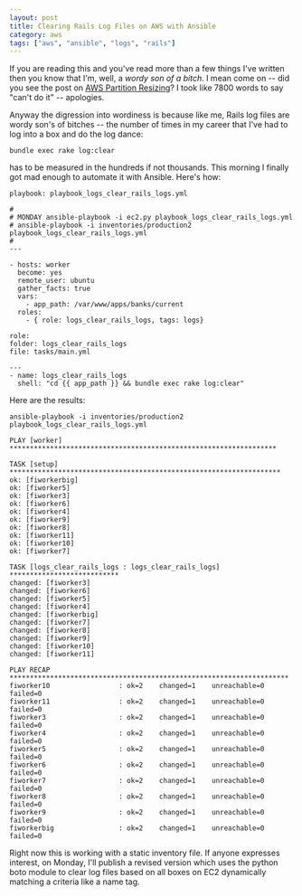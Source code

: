 ```yaml
---
layout: post
title: Clearing Rails Log Files on AWS with Ansible
category: aws
tags: ["aws", "ansible", "logs", "rails"]
---
```

If you are reading this and you've read more than a few things I've written then you know that I'm, well, a *wordy son of a bitch*.  I mean come on -- did you see the post on [AWS Partition Resizing](https://fuzzygroup.github.io/blog/aws/2016/11/26/fear-and-loathing-in-awsville-or-adventures-in-partition-resizing.html)?  I took like 7800 words to say "can't do it" -- apologies.  

Anyway the digression into wordiness is because like me, Rails log files are wordy son's of bitches -- the number of times in my career that I've had to log into a box and do the log dance:

    bundle exec rake log:clear
    
has to be measured in the hundreds if not thousands.  This morning I finally got mad enough to automate it with Ansible.  Here's how:

    playbook: playbook_logs_clear_rails_logs.yml
    
    #
    # MONDAY ansible-playbook -i ec2.py playbook_logs_clear_rails_logs.yml
    # ansible-playbook -i inventories/production2 playbook_logs_clear_rails_logs.yml
    #
    ---
  
    - hosts: worker
      become: yes
      remote_user: ubuntu
      gather_facts: true
      vars: 
        - app_path: /var/www/apps/banks/current
      roles:
        - { role: logs_clear_rails_logs, tags: logs}
    
    role: 
    folder: logs_clear_rails_logs
    file: tasks/main.yml
    
    ---
    - name: logs_clear_rails_logs
      shell: "cd {{ app_path }} && bundle exec rake log:clear"
    
Here are the results:

    ansible-playbook -i inventories/production2 playbook_logs_clear_rails_logs.yml

    PLAY [worker] ******************************************************************

    TASK [setup] *******************************************************************
    ok: [fiworkerbig]
    ok: [fiworker5]
    ok: [fiworker3]
    ok: [fiworker6]
    ok: [fiworker4]
    ok: [fiworker9]
    ok: [fiworker8]
    ok: [fiworker11]
    ok: [fiworker10]
    ok: [fiworker7]

    TASK [logs_clear_rails_logs : logs_clear_rails_logs] ***************************
    changed: [fiworker3]
    changed: [fiworker6]
    changed: [fiworker5]
    changed: [fiworker4]
    changed: [fiworkerbig]
    changed: [fiworker7]
    changed: [fiworker8]
    changed: [fiworker9]
    changed: [fiworker10]
    changed: [fiworker11]

    PLAY RECAP *********************************************************************
    fiworker10                 : ok=2    changed=1    unreachable=0    failed=0
    fiworker11                 : ok=2    changed=1    unreachable=0    failed=0
    fiworker3                  : ok=2    changed=1    unreachable=0    failed=0
    fiworker4                  : ok=2    changed=1    unreachable=0    failed=0
    fiworker5                  : ok=2    changed=1    unreachable=0    failed=0
    fiworker6                  : ok=2    changed=1    unreachable=0    failed=0
    fiworker7                  : ok=2    changed=1    unreachable=0    failed=0
    fiworker8                  : ok=2    changed=1    unreachable=0    failed=0
    fiworker9                  : ok=2    changed=1    unreachable=0    failed=0
    fiworkerbig                : ok=2    changed=1    unreachable=0    failed=0
    
Right now this is working with a static inventory file.  If anyone expresses interest, on Monday, I'll publish a revised version which uses the python boto module to clear log files based on all boxes on EC2 dynamically matching a criteria like a name tag.